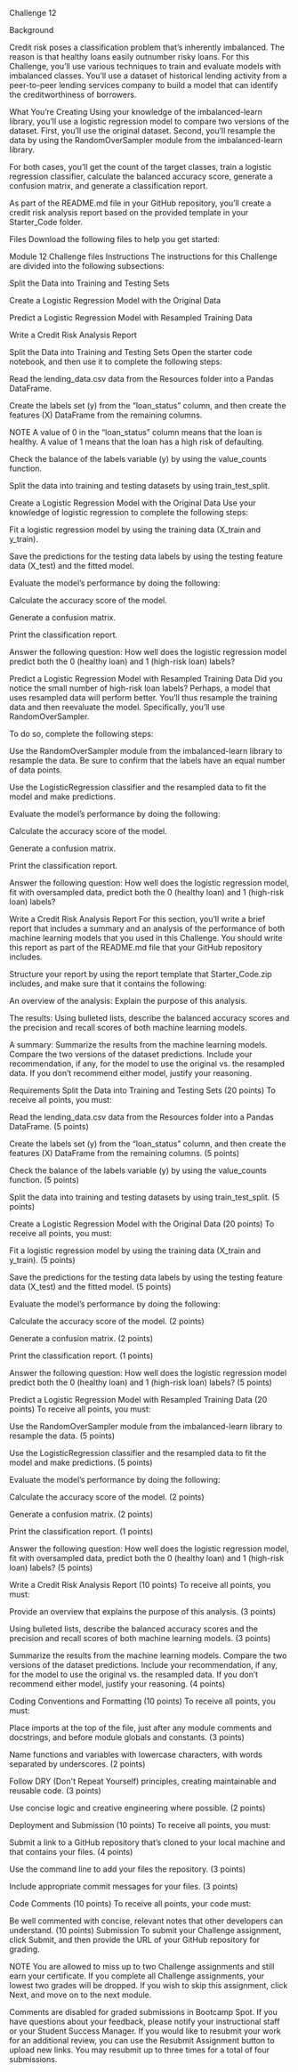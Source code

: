 Challenge 12

Background

Credit risk poses a classification problem that’s inherently imbalanced. The reason is that healthy loans easily outnumber risky loans. For this Challenge, you’ll use various techniques to train and evaluate models with imbalanced classes. You’ll use a dataset of historical lending activity from a peer-to-peer lending services company to build a model that can identify the creditworthiness of borrowers.

What You’re Creating
Using your knowledge of the imbalanced-learn library, you’ll use a logistic regression model to compare two versions of the dataset. First, you’ll use the original dataset. Second, you’ll resample the data by using the RandomOverSampler module from the imbalanced-learn library.

For both cases, you’ll get the count of the target classes, train a logistic regression classifier, calculate the balanced accuracy score, generate a confusion matrix, and generate a classification report.

As part of the README.md file in your GitHub repository, you’ll create a credit risk analysis report based on the provided template in your Starter_Code folder.

Files
Download the following files to help you get started:

Module 12 Challenge files
Instructions
The instructions for this Challenge are divided into the following subsections:

Split the Data into Training and Testing Sets

Create a Logistic Regression Model with the Original Data

Predict a Logistic Regression Model with Resampled Training Data

Write a Credit Risk Analysis Report

Split the Data into Training and Testing Sets
Open the starter code notebook, and then use it to complete the following steps:

Read the lending_data.csv data from the Resources folder into a Pandas DataFrame.

Create the labels set (y) from the “loan_status” column, and then create the features (X) DataFrame from the remaining columns.

NOTE
A value of 0 in the “loan_status” column means that the loan is healthy. A value of 1 means that the loan has a high risk of defaulting.

Check the balance of the labels variable (y) by using the value_counts function.

Split the data into training and testing datasets by using train_test_split.

Create a Logistic Regression Model with the Original Data
Use your knowledge of logistic regression to complete the following steps:

Fit a logistic regression model by using the training data (X_train and y_train).

Save the predictions for the testing data labels by using the testing feature data (X_test) and the fitted model.

Evaluate the model’s performance by doing the following:

Calculate the accuracy score of the model.

Generate a confusion matrix.

Print the classification report.

Answer the following question: How well does the logistic regression model predict both the 0 (healthy loan) and 1 (high-risk loan) labels?

Predict a Logistic Regression Model with Resampled Training Data
Did you notice the small number of high-risk loan labels? Perhaps, a model that uses resampled data will perform better. You’ll thus resample the training data and then reevaluate the model. Specifically, you’ll use RandomOverSampler.

To do so, complete the following steps:

Use the RandomOverSampler module from the imbalanced-learn library to resample the data. Be sure to confirm that the labels have an equal number of data points.

Use the LogisticRegression classifier and the resampled data to fit the model and make predictions.

Evaluate the model’s performance by doing the following:

Calculate the accuracy score of the model.

Generate a confusion matrix.

Print the classification report.

Answer the following question: How well does the logistic regression model, fit with oversampled data, predict both the 0 (healthy loan) and 1 (high-risk loan) labels?

Write a Credit Risk Analysis Report
For this section, you’ll write a brief report that includes a summary and an analysis of the performance of both machine learning models that you used in this Challenge. You should write this report as part of the README.md file that your GitHub repository includes.

Structure your report by using the report template that Starter_Code.zip includes, and make sure that it contains the following:

An overview of the analysis: Explain the purpose of this analysis.

The results: Using bulleted lists, describe the balanced accuracy scores and the precision and recall scores of both machine learning models.

A summary: Summarize the results from the machine learning models. Compare the two versions of the dataset predictions. Include your recommendation, if any, for the model to use the original vs. the resampled data. If you don’t recommend either model, justify your reasoning.

Requirements
Split the Data into Training and Testing Sets (20 points)
To receive all points, you must:

Read the lending_data.csv data from the Resources folder into a Pandas DataFrame. (5 points)

Create the labels set (y) from the “loan_status” column, and then create the features (X) DataFrame from the remaining columns. (5 points)

Check the balance of the labels variable (y) by using the value_counts function. (5 points)

Split the data into training and testing datasets by using train_test_split. (5 points)

Create a Logistic Regression Model with the Original Data (20 points)
To receive all points, you must:

Fit a logistic regression model by using the training data (X_train and y_train). (5 points)

Save the predictions for the testing data labels by using the testing feature data (X_test) and the fitted model. (5 points)

Evaluate the model’s performance by doing the following:

Calculate the accuracy score of the model. (2 points)

Generate a confusion matrix. (2 points)

Print the classification report. (1 points)

Answer the following question: How well does the logistic regression model predict both the 0 (healthy loan) and 1 (high-risk loan) labels? (5 points)

Predict a Logistic Regression Model with Resampled Training Data (20 points)
To receive all points, you must:

Use the RandomOverSampler module from the imbalanced-learn library to resample the data. (5 points)

Use the LogisticRegression classifier and the resampled data to fit the model and make predictions. (5 points)

Evaluate the model’s performance by doing the following:

Calculate the accuracy score of the model. (2 points)

Generate a confusion matrix. (2 points)

Print the classification report. (1 points)

Answer the following question: How well does the logistic regression model, fit with oversampled data, predict both the 0 (healthy loan) and 1 (high-risk loan) labels? (5 points)

Write a Credit Risk Analysis Report (10 points)
To receive all points, you must:

Provide an overview that explains the purpose of this analysis. (3 points)

Using bulleted lists, describe the balanced accuracy scores and the precision and recall scores of both machine learning models. (3 points)

Summarize the results from the machine learning models. Compare the two versions of the dataset predictions. Include your recommendation, if any, for the model to use the original vs. the resampled data. If you don’t recommend either model, justify your reasoning. (4 points)

Coding Conventions and Formatting (10 points)
To receive all points, you must:

Place imports at the top of the file, just after any module comments and docstrings, and before module globals and constants. (3 points)

Name functions and variables with lowercase characters, with words separated by underscores. (2 points)

Follow DRY (Don't Repeat Yourself) principles, creating maintainable and reusable code. (3 points)

Use concise logic and creative engineering where possible. (2 points)

Deployment and Submission (10 points)
To receive all points, you must:

Submit a link to a GitHub repository that’s cloned to your local machine and that contains your files. (4 points)

Use the command line to add your files the repository. (3 points)

Include appropriate commit messages for your files. (3 points)

Code Comments (10 points)
To receive all points, your code must:

Be well commented with concise, relevant notes that other developers can understand. (10 points)
Submission
To submit your Challenge assignment, click Submit, and then provide the URL of your GitHub repository for grading.

NOTE
You are allowed to miss up to two Challenge assignments and still earn your certificate. If you complete all Challenge assignments, your lowest two grades will be dropped. If you wish to skip this assignment, click Next, and move on to the next module.

Comments are disabled for graded submissions in Bootcamp Spot. If you have questions about your feedback, please notify your instructional staff or your Student Success Manager. If you would like to resubmit your work for an additional review, you can use the Resubmit Assignment button to upload new links. You may resubmit up to three times for a total of four submissions.
